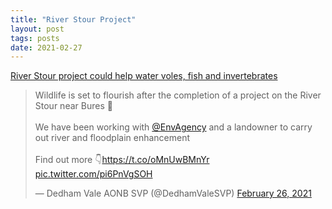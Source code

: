 ```yaml
---
title: "River Stour Project"
layout: post
tags: posts
date: 2021-02-27
---
```

[River Stour project could help water voles, fish and invertebrates](https://www.gov.uk/government/news/wildlife-set-to-flourish-after-project-completion-on-river-stour?utm_medium=email&utm_campaign=govuk-notifications&utm_source=51dc36ce-8027-43ad-a83c-913b07cf668f&utm_content=immediately)

<blockquote class="twitter-tweet"><p lang="en" dir="ltr">Wildlife is set to flourish after the completion of a project on the River Stour near Bures 🌊<br><br>We have been working with <a href="https://twitter.com/EnvAgency?ref_src=twsrc%5Etfw">@EnvAgency</a> and a landowner to carry out river and floodplain enhancement<br><br>Find out more 👇<a href="https://t.co/oMnUwBMnYr">https://t.co/oMnUwBMnYr</a> <a href="https://t.co/pi6PnVgSOH">pic.twitter.com/pi6PnVgSOH</a></p>&mdash; Dedham Vale AONB SVP (@DedhamValeSVP) <a href="https://twitter.com/DedhamValeSVP/status/1365310243761246208?ref_src=twsrc%5Etfw">February 26, 2021</a></blockquote> <script async src="https://platform.twitter.com/widgets.js" charset="utf-8"></script> 